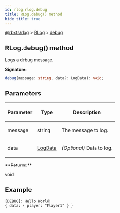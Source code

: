 ```yaml
---
id: rlog.rlog.debug
title: RLog.debug() method
hide_title: true
---
```


[@rbxts/rlog](./rlog.md) &gt; [RLog](./rlog.rlog.md) &gt; [debug](./rlog.rlog.debug.md)

## RLog.debug() method

Logs a debug message.

**Signature:**

```typescript
debug(message: string, data?: LogData): void;
```

## Parameters

<table><thead><tr><th>

Parameter


</th><th>

Type


</th><th>

Description


</th></tr></thead>
<tbody><tr><td>

message


</td><td>

string


</td><td>

The message to log.


</td></tr>
<tr><td>

data


</td><td>

[LogData](./rlog.logdata.md)


</td><td>

_(Optional)_ Data to log.


</td></tr>
</tbody></table>
**Returns:**

void

## Example


```log
[DEBUG]: Hello World!
{ data: { player: "Player1" } }
```
